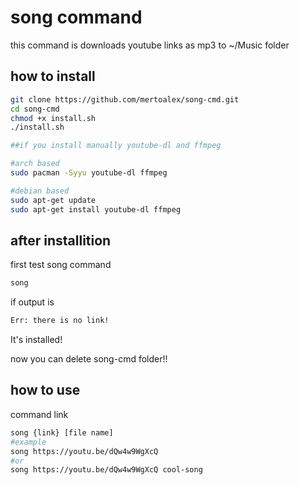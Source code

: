 # song command
this command is downloads youtube links as mp3 to ~/Music folder

## how to install
```sh
git clone https://github.com/mertoalex/song-cmd.git
cd song-cmd
chmod +x install.sh
./install.sh

##if you install manually youtube-dl and ffmpeg

#arch based
sudo pacman -Syyu youtube-dl ffmpeg

#debian based
sudo apt-get update
sudo apt-get install youtube-dl ffmpeg
```

## after installition
first test song command
```sh
song
```
if output is
```sh
Err: there is no link!
```
It's installed!

now you can delete song-cmd folder\!\!

## how to use
command link
```sh
song {link} [file name]
#example
song https://youtu.be/dQw4w9WgXcQ
#or
song https://youtu.be/dQw4w9WgXcQ cool-song
````
